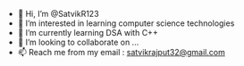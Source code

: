 - 👋 Hi, I’m @SatvikR123
- 👀 I’m interested in learning computer science technologies
- 🌱 I’m currently learning DSA with C++
- 💞️ I’m looking to collaborate on ...
- 📫 Reach me from my email : satvikrajput32@gmail.com

<!---
SatvikR123/SatvikR123 is a ✨ special ✨ repository because its `README.md` (this file) appears on your GitHub profile.
You can click the Preview link to take a look at your changes.
--->
